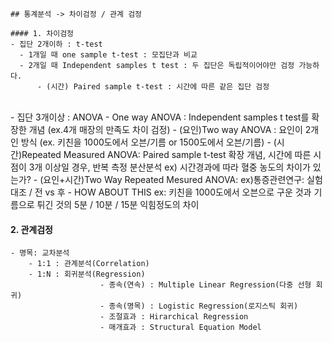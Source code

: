 	## 통계분석 -> 차이검정 / 관계 검정
  
	#### 1. 차이검정 
    - 집단 2개이하 : t-test 
      - 1개일 때 one sample t-test : 모집단과 비교
      - 2개일 때 Independent samples t test : 두 집단은 독립적이어야만 검정 가능하다.
		  - (시간) Paired sample t-test : 시간에 따른 같은 집단 검정
<br>
		- 집단 3개이상 : ANOVA 
      - One way ANOVA : Independent samples t test를 확장한 개념 (ex.4개 매장의 만족도 차이 검정)
      - (요인)Two way ANOVA : 요인이 2개인 방식 (ex. 키친을 1000도에서 오븐/기름 or 1500도에서 오븐/기름)
			- (시간)Repeated Measured ANOVA: Paired sample t-test 확장 개념, 시간에 따른 시점이 3개 이상일 경우, 반복 측정 분산분석 ex) 시간경과에 따라 혈중 농도의 차이가 있는가?
			- (요인+시간)Two Way Repeated Mesured ANOVA: ex)통증관련연구: 실험대조 / 전 vs 후  
        - HOW ABOUT THIS ex: 키친을 1000도에서 오븐으로 구운 것과 기름으로 튀긴 것의  5분 / 10분 / 15분  익힘정도의 차이

  #### 2. 관계검정
    - 명목: 교차분석
		- 1:1 : 관계분석(Correlation)
		- 1:N : 회귀분석(Regression)
				   		- 종속(연속) : Multiple Linear Regression(다중 선형 회귀)
				   		- 종속(명목) : Logistic Regression(로지스틱 회귀)
				   		- 조절효과 : Hirarchical Regression
				   		- 매개효과 : Structural Equation Model
